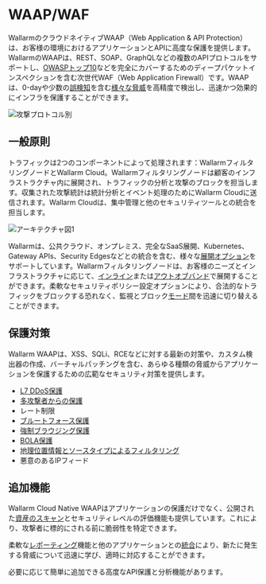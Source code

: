 # WAAP/WAF

WallarmのクラウドネイティブWAAP（Web Application & API Protection）は、お客様の環境におけるアプリケーションとAPIに高度な保護を提供します。WallarmのWAAPは、REST、SOAP、GraphQLなどの複数のAPIプロトコルをサポートし、[OWASPトップ10](https://owasp.org/www-project-top-ten/)などを完全にカバーするためのディープパケットインスペクションを含む次世代WAF（Web Application Firewall）です。WAAPは、0-dayや少数の[誤検知](../about-wallarm/protecting-against-attacks.md#false-positives)を含む[様々な脅威](../attacks-vulns-list.md)を高精度で検出し、迅速かつ効果的にインフラを保護することができます。

![攻撃プロトコル別](../images/user-guides/dashboard/api-protocols.png)

## 一般原則

トラフィックは2つのコンポーネントによって処理されます：WallarmフィルタリングノードとWallarm Cloud。Wallarmフィルタリングノードは顧客のインフラストラクチャ内に展開され、トラフィックの分析と攻撃のブロックを担当します。収集された攻撃統計は統計分析とイベント処理のためにWallarm Cloudに送信されます。Wallarm Cloudは、集中管理と他のセキュリティツールとの統合を担当します。

![アーキテクチャ図1](../images/about-wallarm-waf/overview/filtering-node-cloud.png)

Wallarmは、公共クラウド、オンプレミス、完全なSaaS展開、Kubernetes、Gateway APIs、Security Edgesなどとの統合を含む、様々な[展開オプション](../installation/supported-deployment-options.md)をサポートしています。Wallarmフィルタリングノードは、お客様のニーズとインフラストラクチャに応じて、[インライン](../installation/inline/overview.md)または[アウトオブバンド](../installation/oob/overview.md)で展開することができます。柔軟なセキュリティポリシー設定オプションにより、合法的なトラフィックをブロックする恐れなく、監視とブロック[モード](../admin-en/configure-wallarm-mode.md)間を迅速に切り替えることができます。

## 保護対策

Wallarm WAAPは、XSS、SQLi、RCEなどに対する最新の対策や、カスタム検出器の作成、バーチャルパッチングを含む、あらゆる種類の脅威からアプリケーションを保護するための広範なセキュリティ対策を提供します。

* [L7 DDoS保護](../admin-en/configuration-guides/protecting-against-ddos.md)
* [多攻撃者からの保護](../admin-en/configuration-guides/protecting-with-thresholds.md)
* レート制限
* [ブルートフォース保護](../admin-en/configuration-guides/protecting-against-bruteforce.md)
* [強制ブラウジング保護](../admin-en/configuration-guides/protecting-against-forcedbrowsing.md)
* [BOLA保護](../admin-en/configuration-guides/protecting-against-bola-trigger.md)
* [地理位置情報とソースタイプによるフィルタリング](../user-guides/ip-lists/overview.md)
* 悪意のあるIPフィード

## 追加機能

Wallarm Cloud Native WAAPはアプリケーションの保護だけでなく、公開された[資産のスキャン](../user-guides/scanner.md)とセキュリティレベルの評価機能も提供しています。これにより、攻撃者に標的にされる前に脆弱性を特定できます。

柔軟な[レポーティング](../user-guides/dashboards/owasp-api-top-ten.md)機能と他のアプリケーションとの[統合](../user-guides/settings/integrations/integrations-intro.md)により、新たに発生する脅威について迅速に学び、適時に対応することができます。

必要に応じて簡単に追加できる高度なAPI保護と分析機能があります。